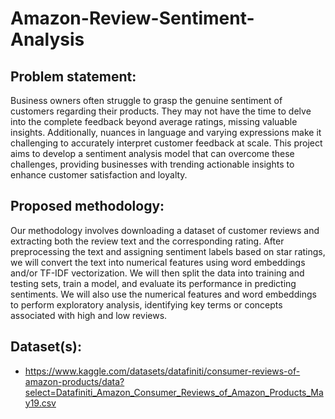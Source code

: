 # Amazon-Review-Sentiment-Analysis
## Problem statement: 
Business owners often struggle to grasp the genuine sentiment of customers regarding their products. They may not have the time to delve into the complete feedback beyond average ratings, missing valuable insights. Additionally, nuances in language and varying expressions make it challenging to accurately interpret customer feedback at scale. This project aims to develop a sentiment analysis model that can overcome these challenges, providing businesses with trending actionable insights to enhance customer satisfaction and loyalty.

## Proposed methodology: 
Our methodology involves downloading a dataset of customer reviews and extracting both the review text and the corresponding rating. After preprocessing the text and assigning sentiment labels based on star ratings, we will convert the text into numerical features using word embeddings and/or TF-IDF vectorization. We will then split the data into training and testing sets, train a model, and evaluate its performance in predicting sentiments. We will also use the numerical features and word embeddings to perform exploratory analysis, identifying key terms or concepts associated with high and low reviews.

## Dataset(s): 
- https://www.kaggle.com/datasets/datafiniti/consumer-reviews-of-amazon-products/data?select=Datafiniti_Amazon_Consumer_Reviews_of_Amazon_Products_May19.csv
